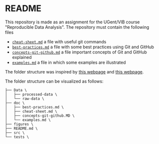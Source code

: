 # README

This repository is made as an assignment for the UGent/VIB course "Reproducible Data Analysis".
The repository must contain the following files

- [`cheat-sheet.md`](./doc/cheat-sheet.md) a file with useful git commands
- [`best-practices.md`](./doc/best-practices.md) a file with some best practices using Git and GitHub
- [`concepts-git-github.md`](./doc/best-practices.md) a file important concepts of Git and GitHub explained
- [`examples.md`](./doc/examples.m) a file in which some examples are illustrated


The folder structure was inspired by [this webpage](https://coderefinery.github.io/reproducible-research/organizing-projects/) and 
[this webpage](https://medium.com/code-factory-berlin/github-repository-structure-best-practices-248e6effc405).

The folder structure can be visualized as follows:

```
├── Data \
│   ├── processed-data \
│   └── raw-data \
├── doc \
│   ├── best-practices.md \
│   ├── cheat-sheet.md \
│   ├── concepts-git-github.MD \
│   └── examples.md \
├── figures \
├── README.md \
├── src \
└── tests \
```
